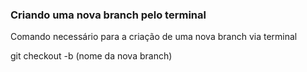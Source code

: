 ### Criando uma nova branch pelo terminal

Comando necessário para a criação de uma nova branch via terminal


git checkout -b (nome da nova branch)

